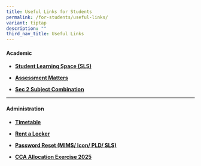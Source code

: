 ```yaml
---
title: Useful Links for Students
permalink: /for-students/useful-links/
variant: tiptap
description: ""
third_nav_title: Useful Links
---
```

<h4><strong>Academic</strong></h4>
<ul data-tight="true" class="tight">
<li>
<p><strong><a href="https://vle.learning.moe.edu.sg/login" rel="noopener noreferrer nofollow" target="_blank">Student Learning Space (SLS)</a></strong>
</p>
</li>
<li>
<p><strong><a href="https://www.punggolsec.moe.edu.sg/useful-links/useful-links-for-students/assessment-matters/" rel="noopener nofollow" target="_blank">Assessment Matters</a></strong>
</p>
</li>
<li>
<p><strong><a href="https://www.punggolsec.moe.edu.sg/sec-2-subject-combination/" rel="noopener nofollow" target="_blank">Sec 2 Subject Combination</a></strong>
</p>
</li>
</ul>
<hr>
<h4><strong>Administration</strong></h4>
<ul data-tight="true" class="tight">
<li>
<p><strong><a href="https://www.punggolsec.moe.edu.sg/for-students/timetable/" rel="noopener nofollow" target="_blank">Timetable</a></strong>
</p>
</li>
<li>
<p><strong><a href="https://punggolsec.moe.edu.sg/punggolites/rent-a-locker" rel="noopener noreferrer nofollow" target="_blank">Rent a Locker</a></strong>
</p>
</li>
<li>
<p><strong><a href="https://form.gov.sg/5e659fdb6bbaaf0011251cc9" rel="noopener noreferrer nofollow" target="_blank">Password Reset (MIMS/ Icon/ PLD/ SLS)</a></strong>
</p>
</li>
<li>
<p><strong><a href="https://www.punggolsec.moe.edu.sg/cca-allocation-exercise-2025/" rel="noopener nofollow" target="_blank">CCA Allocation Exercise 2025</a></strong>
</p>
</li>
</ul>
<p></p>
<p></p>